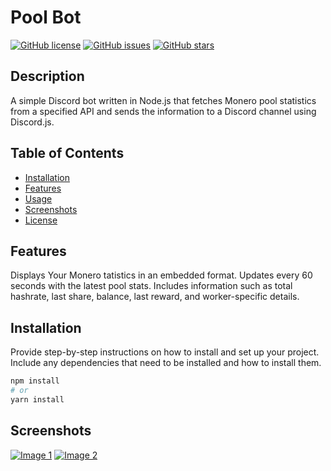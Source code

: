 # Pool Bot

[![GitHub license](https://img.shields.io/github/license/LegendYt4k/pool-bot)](https://github.com/LegendYt4k/pool-bot/blob/main/LICENSE)
[![GitHub issues](https://img.shields.io/github/issues/LegendYt4k/pool-bot)](https://github.com/LegendYt4k/pool-bot/issues)
[![GitHub stars](https://img.shields.io/github/stars/LegendYt4k/pool-bot)](https://github.com/LegendYt4k/pool-bot)

## Description

A simple Discord bot written in Node.js that fetches Monero pool statistics from a specified API and sends the information to a Discord channel using Discord.js.

## Table of Contents

- [Installation](#installation)
- [Features](#features)
- [Usage](#usage)
- [Screenshots](#screenshots)
- [License](https://github.com/LegendYt4k/pool-bot)

## Features
Displays Your Monero tatistics in an embedded format.
Updates every 60 seconds with the latest pool stats.
Includes information such as total hashrate, last share, balance, last reward, and worker-specific details.
## Installation

Provide step-by-step instructions on how to install and set up your project. Include any dependencies that need to be installed and how to install them.

```bash
npm install
# or
yarn install
```

## Screenshots

[![Image 1](https://i.ibb.co/y0Hq7YS/screenshot.png)](https://i.ibb.co/y0Hq7YS/screenshot.png)
[![Image 2](https://i.ibb.co/FxSB0sZ/Copy-of-Add-a-heading-1.png)](https://i.ibb.co/FxSB0sZ/Copy-of-Add-a-heading-1.png)
